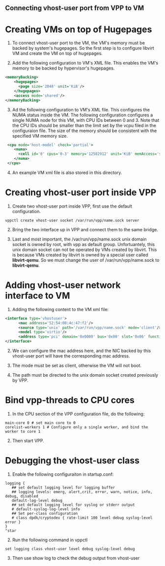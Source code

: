 ## Connecting vhost-user port from VPP to VM

# Creating VMs on top of Hugepages
1. To connect vhost-user port to the VM, the VM's memory must be backed by system's hugepages. So the first step is to configure libvirt VM and create the VM on top of hugepages.

2. Add the following configuration to VM's XML file. This enables the VM's memory to be backed by hypervisor's hugepages.
```xml
<memoryBacking>
    <hugepages>
      <page size='2048' unit='KiB'/>
    </hugepages>
    <access mode='shared'/>
</memoryBacking>
```

3. Ad the following configuration to VM's XML file. This configures the NUMA status inside the VM. The following configuration configures a single NUMA node for this VM, with CPU IDs between 0 and 3. Note that the CPU IDs should be smaller than the limit set by the vcpu filed in the configuraion file. The size of the memory should be consistent with the specified VM memory size.
```xml
 <cpu mode='host-model' check='partial'>
    <numa>
      <cell id='0' cpus='0-3' memory='12582912' unit='KiB' memAccess='shared'/>
    </numa>
 </cpu>
```

4. An example VM xml file is also stored in this directory.

# Creating vhost-user port inside VPP
1. Create two vhost-user port inside VPP, first use the default configuration.
```shell
vppctl create vhost-user socket /var/run/vpp/name.sock server
```

2. Bring the two interface up in VPP and connect them to the same bridge.

3. Last and most important, the /var/run/vpp/name.sock unix domain socket is owned by root, with vpp as default group. Unfortuantely, this unix domain socket can not be operated by VMs created by libvirt. This is because VMs created by libvirt is owned by a special user called **libvirt-qemu**. So we must change the user of /var/run/vpp/name.sock to **libvirt-qemu**.

# Adding vhost-user network interface to VM
1. Adding the following content to the VM xml file:
```xml
<interface type='vhostuser'>
      <mac address='52:54:00:4c:47:f2'/>
      <source type='unix' path='/var/run/vpp/name.sock' mode='client'/>
      <model type='virtio'/>
      <address type='pci' domain='0x0000' bus='0x00' slot='0x06' function='0x0'/>
</interface>
```
2. We can configure the mac address here, and the NIC backed by this vhost-user port will have the corresponding mac address. 

3. The mode must be set as client, otherwise the VM will not boot.

4. The path must be directed to the unix domain socket created previously by VPP.

# Bind vpp-threads to CPU cores
1. In the CPU section of the VPP configuration file, do the following:
```shell
main-core 0 # set main core to 0
corelist-workers 1 # Configure only a single worker, and bind the worker to core 1
```

2. Then start VPP.

# Debugging the vhost-user class
1. Enable the following configuraiton in startup.conf:
```shell
logging {
   ## set default logging level for logging buffer
   ## logging levels: emerg, alert,crit, error, warn, notice, info, debug, disabled
   default-log-level debug
   ## set default logging level for syslog or stderr output
   # default-syslog-log-level info
   ## Set per-class configuration
   # class dpdk/cryptodev { rate-limit 100 level debug syslog-level error }
}
"star
```

2. Run the following command in vppctl
```shell
set logging class vhost-user level debug syslog-level debug
```

3. Then use show log to check the debug output from vhost-user 